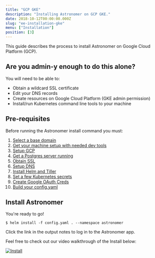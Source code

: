 ```yaml
---
title: "GCP GKE"
description: "Installing Astronomer on GCP GKE."
date: 2018-10-12T00:00:00.000Z
slug: "ee-installation-gke"
menu: ["Installation"]
position: [3]
---
```


This guide describes the process to install Astronomer on Google Cloud Platform (GCP).

## Are you admin-y enough to do this alone?

You will need to be able to:

* Obtain a wildcard SSL certificate
* Edit your DNS records
* Create resources on Google Cloud Platform
  (GKE admin permission)
* Install/run Kubernetes command line tools to your machine

## Pre-requisites

Before running the Astronomer install command you must:

1. [Select a base domain](/docs/ee-installation-base-domain)
2. [Get your machine setup with needed dev tools](/docs/ee-installation-dev-env)
3. [Setup GCP](/docs/ee-installation-gcp-setup)
4. [Get a Postgres server running](/docs/ee-installation-postgres)
5. [Obtain SSL](/docs/ee-installation-ssl)
6. [Setup DNS](/docs/ee-installation-dns)
7. [Install Helm and Tiller](/docs/ee-installation-helm)
8. [Set a few Kubernetes secrets](/docs/ee-installation-k8s-secrets)
9. [Create Google OAuth Creds ](/docs/ee-installation-google-oauth)
10. [Build your config.yaml](/docs/ee-installation-config)

## Install Astronomer

You're ready to go!

```shell
$ helm install -f config.yaml . --namespace astronomer
```

Click the link in the output notes to log in to the Astronomer app.

Feel free to check out our video walkthrough of the Install below:

[![Install](https://img.youtube.com/vi/IoeesuFNG9Q/0.jpg)](https://www.youtube.com/watch?v=IoeesuFNG9Q "Install Video")
